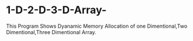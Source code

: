# 1-D-2-D-3-D-Array-

This Program Shows Dyanamic Memory Allocation of one Dimentional,Two Dimentional,Three Dimentional Array.
